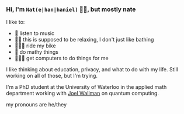 ### Hi, I'm `Nat(e|han|haniel)` 👋🏻, but mostly nate

I like to:
 - 🎵 listen to music
 - 🛀🏻 this is supposed to be relaxing, I don't just like bathing
 - 🚵🏻‍♀️ ride my bike
 - 🧮 do mathy things
 - 👩🏼‍💻 get computers to do things for me

I like thinking about education, privacy, and what to do with my life. Still working on all of those, but I'm trying.

I'm a PhD student at the University of Waterloo in the applied math department working with [Joel Wallman](https://services.iqc.uwaterloo.ca/people/profile/jwallman/) on quantum computing.

my pronouns are he/they
